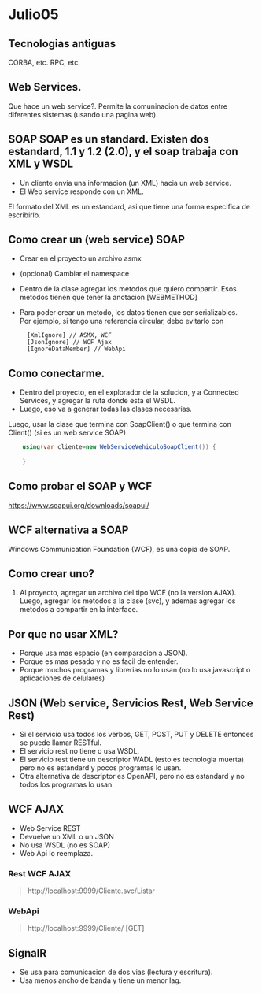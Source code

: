 # Julio05

## Tecnologias antiguas

CORBA, etc. RPC, etc.

## Web Services.

Que hace un web service?. Permite la comuninacion de datos entre diferentes sistemas (usando una pagina web).

## SOAP SOAP es un standard. Existen dos estandard, 1.1 y 1.2 (2.0), y el soap trabaja con XML y WSDL

* Un cliente envia una informacion (un XML) hacia un web service.
* El Web service responde con un XML.

El formato del XML es un estandard, asi que tiene una forma especifica de escribirlo.

## Como crear un (web service) SOAP

* Crear en el proyecto un archivo asmx
* (opcional) Cambiar el namespace
* Dentro de la clase agregar los metodos que quiero compartir. Esos metodos tienen que tener la anotacion [WEBMETHOD]
* Para poder crear un metodo, los datos tienen que ser serializables.  
Por ejemplo, si tengo una referencia circular, debo evitarlo con

        [XmlIgnore] // ASMX, WCF
        [JsonIgnore] // WCF Ajax
        [IgnoreDataMember] // WebApi

## Como conectarme.

* Dentro del proyecto, en el explorador de la solucion, y a Connected Services, y agregar la ruta donde esta el WSDL.
* Luego, eso va a generar todas las clases necesarias.

Luego, usar la clase que termina con SoapClient() o que termina con Client() (si es un web service SOAP)

```csharp
    using(var cliente=new WebServiceVehiculoSoapClient()) { 
        
    }
```


## Como probar el SOAP y WCF

https://www.soapui.org/downloads/soapui/


## WCF alternativa a SOAP

Windows Communication Foundation (WCF), es una copia de SOAP.

## Como crear uno?

1) Al proyecto, agregar un archivo del tipo WCF (no la version AJAX).
Luego, agregar los metodos a la clase (svc), y ademas agregar los metodos a compartir en la interface.


## Por que no usar XML?

* Porque usa mas espacio (en comparacion a JSON).
* Porque es mas pesado y no es facil de entender.
* Porque muchos programas y librerias no lo usan (no lo usa javascript o aplicaciones de celulares)

## JSON (Web service, Servicios Rest, Web Service Rest)

* Si el servicio usa todos los verbos, GET, POST, PUT y DELETE entonces se puede llamar RESTful.
* El servicio rest no tiene o usa WSDL.
* El servicio rest tiene un descriptor WADL (esto es tecnologia muerta) pero no es estandard y pocos programas lo usan.
* Otra alternativa de descriptor es OpenAPI, pero no es estandard y no todos los programas lo usan.


## WCF AJAX 

* Web Service REST
* Devuelve un XML o un JSON
* No usa WSDL (no es SOAP)
* Web Api lo reemplaza.

### Rest WCF AJAX

> http://localhost:9999/Cliente.svc/Listar

### WebApi

> http://localhost:9999/Cliente/ [GET]


## SignalR 

* Se usa para comunicacion de dos vias (lectura y escritura).
* Usa menos ancho de banda y tiene un menor lag.









